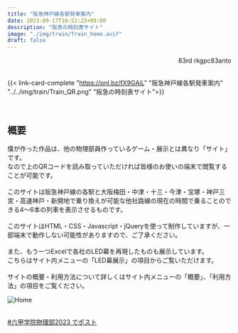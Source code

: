 ```yaml
---
title: "阪急神戸線各駅発車案内"
date: 2023-09-17T16:52:23+09:00
description: "阪急の時刻表サイト"
image: "./img/train/Train_home.avif"
draft: false
---
```


<div align="right">83rd rkgpc83anto</div>

<br>

{{< link-card-complete "https://onl.bz/fX9GAiL" "阪急神戸線各駅発車案内" "../../img/train/Train_QR.png" "阪急の時刻表サイト">}}

<br>

## 概要
僕が作った作品は、他の物理部員作っているゲーム・展示とは異なり「サイト」です。<br>
なので上のQRコードを読み取っていただければ皆様のお使いの端末で閲覧することが可能です。<br>
<br>
このサイトは阪急神戸線の各駅と大阪梅田・中津・十三・今津・宝塚・神戸三宮・高速神戸・新開地で乗り換えが可能な他社路線の現在の時間で乗ることのできる4〜6本の列車を表示させるものです。<br>
<br>
このサイトはHTML・CSS・Javascript・jQueryを使って制作していますが、一部端末で動作しない可能性がありますので、ご了承ください。<br>
<br>
また、もう一つExcelで各社のLED幕を再現したものも展示しています。<br>
こちらはサイト内メニューの「LED幕展示」の項目からご覧いただけます。<br>
<br>
サイトの概要・利用方法について詳しくはサイト内メニューの「概要」、「利用方法」の項目をご覧ください。

![Home](../../img/train/Train_home.avif)

<br>
<a href="https://twitter.com/share?ref_src=twsrc%5Etfw" class="twitter-share-button" data-hashtags="六甲学院物理部2023" data-lang="ja" data-show-count="false">#六甲学院物理部2023 でポスト</a><script async src="https://platform.twitter.com/widgets.js" charset="utf-8"></script>